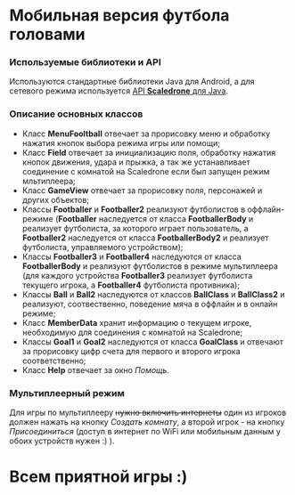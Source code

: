 # Мобильная версия футбола головами
### Используемые библиотеки и API
Используются стандартные библиотеки Java для Android, а для сетевого режима используется [API **Scaledrone** для Java](https://github.com/ScaleDrone/scaledrone-java).
### Описание основных классов
- Класс **MenuFooltball** отвечает за прорисовку меню и обработку нажатия кнопок выбора режима игры или помощи;
- Класс **Field** отвечает за инициализацию поля, обработку нажатия кнопок движения, удара и прыжка, а так же устанавливает соединение с комнатой на Scaledrone если был запущен режим мльтиплеера;
- Класс **GameView** отвечает за прорисовку поля, персонажей и других объектов;
- Классы **Footballer** и **Footballer2** реализуют футболистов в оффлайн-режиме (**Footballer** наследуется от класса **FootballerBody** и реализует футболиста, за которого играет пользователь, а **Footballer2** наследуется от класса **FootballerBody2** и реализует футболиста, управляемого устройством);
- Классы **Footballer3** и **Footballer4** наследуются от класса **FootballerBody** и реализуют футболистов в режиме мультиплеера (для каждого устройства **Footballer3** реализует футболиста текущего игрока, а **Footballer4** футболиста противника);
- Классы **Ball** и **Ball2** наследуются от классов **BallClass** и **BallClass2** и реализуют, соотвественно, поведение мяча в оффлайн и в онлайн режиме;
- Класс **MemberData** хранит информацию о текущем игроке, необходимую для соединения с комнатой на Scaledrone;
- Классы **Goal1** и **Goal2** наследуются от класса **GoalClass** и отвечают за прорисовку цифр счета для первого и второго игрока соответственно;
- Класс **Help** отвечает за окно _Помощь_.

### Мультиплеерный режим

Для игры по мультиплееру ~~нужно включить интернеты~~ один из игроков должен нажать на кнопку _Создать комнату_, а второй игрок - на кнопку _Присоединиться_ (доступ в интернет по WiFi или мобильным данным у обоих устройств нужен :) ).

# Всем приятной игры :)